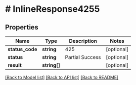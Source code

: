 # # InlineResponse4255

## Properties

Name | Type | Description | Notes
------------ | ------------- | ------------- | -------------
**status_code** | **string** | 425 | [optional]
**status** | **string** | Partial Success | [optional]
**result** | **string[]** |  | [optional]

[[Back to Model list]](../../README.md#models) [[Back to API list]](../../README.md#endpoints) [[Back to README]](../../README.md)
